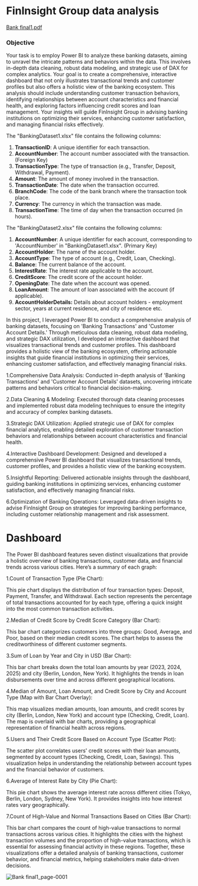 # FinInsight Group data analysis




[Bank final1.pdf](https://github.com/user-attachments/files/16741656/Bank.final1.pdf)

### **Objective**

Your task is to employ Power BI to analyze these banking datasets, aiming to unravel the intricate patterns and behaviors within the data. This involves in-depth data cleaning, robust data modeling, and strategic use of DAX for complex analytics. Your goal is to create a comprehensive, interactive dashboard that not only illustrates transactional trends and customer profiles but also offers a holistic view of the banking ecosystem. This analysis should include understanding customer transaction behaviors, identifying relationships between account characteristics and financial health, and exploring factors influencing credit scores and loan management. Your insights will guide FinInsight Group in advising banking institutions on optimizing their services, enhancing customer satisfaction, and managing financial risks effectively.

The "BankingDataset1.xlsx" file contains the following columns:

1. **TransactionID**: A unique identifier for each transaction. 
2. **AccountNumber**: The account number associated with the transaction. (Foreign Key)
3. **TransactionType**: The type of transaction (e.g., Transfer, Deposit, Withdrawal, Payment).
4. **Amount**: The amount of money involved in the transaction.
5. **TransactionDate**: The date when the transaction occurred.
6. **BranchCode**: The code of the bank branch where the transaction took place.
7. **Currency**: The currency in which the transaction was made.
8. **TransactionTime**: The time of day when the transaction occurred (in hours).

The "BankingDataset2.xlsx" file contains the following columns:

1. **AccountNumber**: A unique identifier for each account, corresponding to 'AccountNumber' in "BankingDataset1.xlsx". (Primary Key)
2. **AccountHolder**: The name of the account holder.
3. **AccountType**: The type of account (e.g., Credit, Loan, Checking).
4. **Balance**: The current balance of the account.
5. **InterestRate**: The interest rate applicable to the account.
6. **CreditScore**: The credit score of the account holder.
7. **OpeningDate**: The date when the account was opened.
8. **LoanAmount**: The amount of loan associated with the account (if applicable).
9. **AccountHolderDetails:** Details about account holders - employment sector, years at current residence, and city of residence etc.   



In this project, I leveraged Power BI to conduct a comprehensive analysis of banking datasets, focusing on 'Banking Transactions' and 'Customer Account Details.' Through meticulous data cleaning, robust data modeling, and strategic DAX utilization, I developed an interactive dashboard that visualizes transactional trends and customer profiles. This dashboard provides a holistic view of the banking ecosystem, offering actionable insights that guide financial institutions in optimizing their services, enhancing customer satisfaction, and effectively managing financial risks.


1.Comprehensive Data Analysis: Conducted in-depth analysis of 'Banking Transactions' and 'Customer Account Details' datasets, uncovering intricate patterns and behaviors critical to financial decision-making.

2.Data Cleaning & Modeling: Executed thorough data cleaning processes and implemented robust data modeling techniques to ensure the integrity and accuracy of complex banking datasets.

3.Strategic DAX Utilization: Applied strategic use of DAX for complex financial analytics, enabling detailed exploration of customer transaction behaviors and relationships between account characteristics and financial health.

4.Interactive Dashboard Development: Designed and developed a comprehensive Power BI dashboard that visualizes transactional trends, customer profiles, and provides a holistic view of the banking ecosystem.

5.Insightful Reporting: Delivered actionable insights through the dashboard, guiding banking institutions in optimizing services, enhancing customer satisfaction, and effectively managing financial risks.

6.Optimization of Banking Operations: Leveraged data-driven insights to advise FinInsight Group on strategies for improving banking performance, including customer relationship management and risk assessment.

# **Dashboard**

The Power BI dashboard features seven distinct visualizations that provide a holistic overview of banking transactions, customer data, and financial trends across various cities. Here’s a summary of each graph:

1.Count of Transaction Type (Pie Chart):

This pie chart displays the distribution of four transaction types: Deposit, Payment, Transfer, and Withdrawal. Each section represents the percentage of total transactions accounted for by each type, offering a quick insight into the most common transaction activities.

2.Median of Credit Score by Credit Score Category (Bar Chart):

This bar chart categorizes customers into three groups: Good, Average, and Poor, based on their median credit scores. The chart helps to assess the creditworthiness of different customer segments.

3.Sum of Loan by Year and City in USD (Bar Chart):

This bar chart breaks down the total loan amounts by year (2023, 2024, 2025) and city (Berlin, London, New York). It highlights the trends in loan disbursements over time and across different geographical locations.

4.Median of Amount, Loan Amount, and Credit Score by City and Account Type (Map with Bar Chart Overlay):

This map visualizes median amounts, loan amounts, and credit scores by city (Berlin, London, New York) and account type (Checking, Credit, Loan). The map is overlaid with bar charts, providing a geographical representation of financial health across regions.

5.Users and Their Credit Score Based on Account Type (Scatter Plot):

The scatter plot correlates users' credit scores with their loan amounts, segmented by account types (Checking, Credit, Loan, Savings). This visualization helps in understanding the relationship between account types and the financial behavior of customers.

6.Average of Interest Rate by City (Pie Chart):

This pie chart shows the average interest rate across different cities (Tokyo, Berlin, London, Sydney, New York). It provides insights into how interest rates vary geographically.

7.Count of High-Value and Normal Transactions Based on Cities (Bar Chart):

This bar chart compares the count of high-value transactions to normal transactions across various cities. It highlights the cities with the highest transaction volumes and the proportion of high-value transactions, which is essential for assessing financial activity in these regions.
Together, these visualizations offer a detailed analysis of banking transactions, customer behavior, and financial metrics, helping stakeholders make data-driven decisions.

![Bank final1_page-0001](https://github.com/user-attachments/assets/19d3bb59-d432-4f76-98e8-c0305b4e1612)
